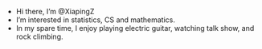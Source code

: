 - Hi there, I’m @XiapingZ
- I’m interested in statistics, CS and mathematics.
- In my spare time, I enjoy playing electric guitar, watching talk show, and rock climbing.

<!---
XiapingZ/XiapingZ is a ✨ special ✨ repository because its `README.md` (this file) appears on your GitHub profile.
You can click the Preview link to take a look at your changes.
--->
